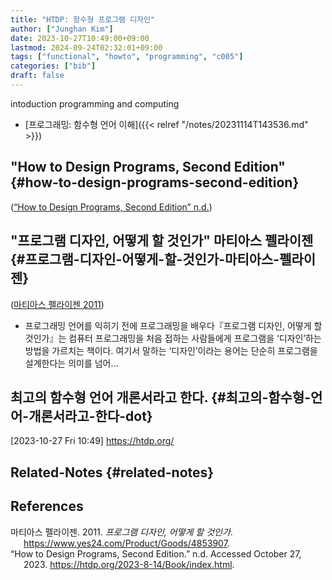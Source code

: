```yaml
---
title: "HTDP: 함수형 프로그램 디자인"
author: ["Junghan Kim"]
date: 2023-10-27T10:49:00+09:00
lastmod: 2024-09-24T02:32:01+09:00
tags: ["functional", "howto", "programming", "c005"]
categories: ["bib"]
draft: false
---
```


intoduction programming and computing

-   [프로그래밍: 함수형 언어 이해]({{< relref "/notes/20231114T143536.md" >}})


## "How to Design Programs, Second Edition" {#how-to-design-programs-second-edition}

(<a href="#citeproc_bib_item_2">“How to Design Programs, Second Edition” n.d.</a>)


## "프로그램 디자인, 어떻게 할 것인가" 마티아스 펠라이젠 {#프로그램-디자인-어떻게-할-것인가-마티아스-펠라이젠}

(<a href="#citeproc_bib_item_1">마티아스 펠라이젠 2011</a>)

-   프로그래밍 언어를 익히기 전에 프로그래밍을 배우다『프로그램 디자인, 어떻게 할 것인가』는 컴퓨터 프로그래밍을 처음 접하는 사람들에게 프로그램을 ‘디자인’하는 방법을 가르치는 책이다. 여기서 말하는 ‘디자인’이라는 용어는 단순히 프로그램을 설계한다는 의미를 넘어...


## 최고의 함수형 언어 개론서라고 한다. {#최고의-함수형-언어-개론서라고-한다-dot}

<span class="timestamp-wrapper"><span class="timestamp">[2023-10-27 Fri 10:49]</span></span> <https://htdp.org/>


## Related-Notes {#related-notes}

## References

<style>.csl-entry{text-indent: -1.5em; margin-left: 1.5em;}</style><div class="csl-bib-body">
  <div class="csl-entry"><a id="citeproc_bib_item_1"></a>마티아스 펠라이젠. 2011. <i>프로그램 디자인, 어떻게 할 것인가</i>. <a href="https://www.yes24.com/Product/Goods/4853907">https://www.yes24.com/Product/Goods/4853907</a>.</div>
  <div class="csl-entry"><a id="citeproc_bib_item_2"></a>“How to Design Programs, Second Edition.” n.d. Accessed October 27, 2023. <a href="https://htdp.org/2023-8-14/Book/index.html">https://htdp.org/2023-8-14/Book/index.html</a>.</div>
</div>
